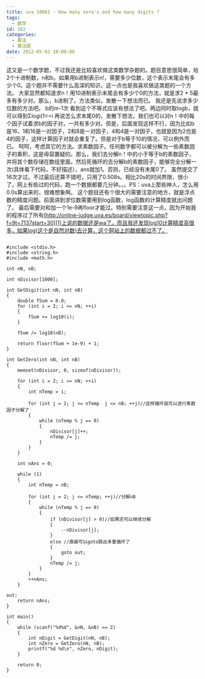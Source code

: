 ```yaml
---
title: uva 10061 - How many zero's and how many digits ?
tags:
  - 数学
id: 162
categories:
  - 算法 
  - 算法题
date: 2012-05-02 10:00:00
---
```


这又是一个数学题，不过我还是比较喜欢做这类数学杂题的。题目意思很简单，给2个十进制数，n和b。如果用b进制表示n!，需要多少位数，这个表示末尾会有多少个0。这个题并不需要什么高深的知识，这一点也是我喜欢做这类题的一个方法。
大家显然都知道求n！用10进制表示末尾会有多少个0的方法，就是求2 * 5最多有多少对。那么，b进制了。方法类似，发散一下想法而已。
我还是先说求多少位数的方法吧。 b的m-1次 看到这个不等式应该有想法了吧。两边同时取logb，就可以得到Σlogi(1<=i 再说怎么求末尾0的，发散下想法，我们也可以对n！中的每个因子试着求b的因子对，一共有多少对。但是，后面发现这样不行，因为比如b是16，1和16是一对因子，2和8是一对因子，4和4是一对因子，也就是因为2也是4的因子，这样计算因子对就会重复了。但是对于b等于10的情况，可以例外而已。
呵呵，考虑其它的方法。求素数因子。任何数字都可以被分解为一些素数因子的乘积，这是毋容置疑的。那么，我们去分解n！中的小于等于b的素数因子，并将其个数存储在数组里面。然后死循环的去分解b的素数因子，能够完全分解一次(具体看下代码，不好描述），ans就加1。否则，已经没有末尾0了。
虽然提交了16次才过。不过最后还算不错吧，只用了0.508s。相比20s的时间界限，很小了。网上有些过的代码，跑一个数据都要几分钟。。。PS：uva上那些神人，怎么用0.0s算出来的，很难想象啊。
这个题目还有个很大的需要注意的地方，就是浮点数的精度问题。前面讲到求位数需要用到log函数，log函数的计算精度就出问题了。
最后需要对和加一个1e-9再floor才能过。特别需要注意这一点，因为开始我的程序过了所有[http://online-judge.uva.es/board/viewtopic.php?f=9t=7137start=30][1]上说的数据还是wa了。而且我还发现log10计算精度高很多，如果log(这个是自然对数)去计算，这个网站上的数据都过不了。

``` stylus

#include <stdio.h>
#include <string.h>
#include <math.h>

int nN, nB;

int nDivisor[1000];

int GetDigit(int nN, int nB)
{
    double fSum = 0.0;
    for (int i = 2; i <= nN; ++i)
    {
        fSum += log10(i);
    }

    fSum /= log10(nB);

    return floor(fSum + 1e-9) + 1;
}

int GetZero(int nN, int nB)
{
    memset(nDivisor, 0, sizeof(nDivisor));

    for (int i = 2; i <= nN; ++i)
    {
        int nTemp = i;

        for (int j = 2; j <= nTemp  j <= nB; ++j)//这样循环就可以进行素数因子分解了
        {
            while (nTemp % j == 0)
            {
                nDivisor[j]++;
                nTemp /= j;
            }
        }
    }

    int nAns = 0;

    while (1)
    {
        int nTemp = nB;

        for (int j = 2; j <= nTemp; ++j)//分解nB
        {
            while (nTemp % j == 0)
            {
                if (nDivisor[j] > 0)//如果还可以继续分解
                {
                    --nDivisor[j];
                }
                else //直接可以goto跳出多重循环了
                {
                    goto out;
                }
                nTemp /= j;
            }
        }
        ++nAns;
    }

out:
    return nAns;
}

int main()
{
    while (scanf("%d%d", &nN, &nB) == 2)
    {
        int nDigit = GetDigit(nN, nB);
        int nZero = GetZero(nN, nB);
        printf("%d %d\n", nZero, nDigit);
    }

    return 0;
}

```


  [1]: http://online-judge.uva.es/board/viewtopic.php?f=9t=7137start=30